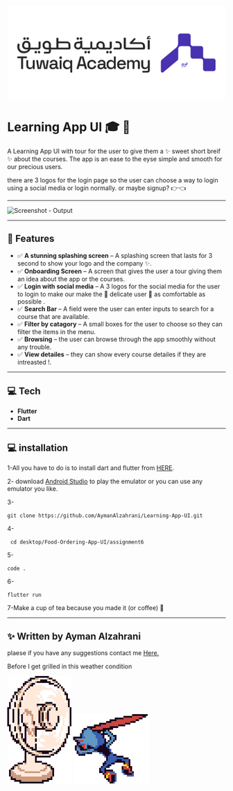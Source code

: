 <img src = "assets/github_images/Tuwaiq.png" alt = "Tuwaiq - Output">

#  Learning App UI 🎓 📱

A Learning App UI with tour for the user to give them a ✨ sweet short breif ✨ about the courses.
The app is an ease to the eyse simple and smooth for our precious users.

there are 3 logos for the login page so the user can choose a way to login using a social media or login normally.
or maybe signup? 👉👈

---

<img src = "assets/github_images/screenrecordapp.gif" alt = "Screenshot - Output" width = "30%" height ="30%">

---

## 📱 Features


- ✅ **A stunning splashing screen** – A splashing screen that lasts for 3 second to show your logo and the company ✨.
- ✅ **Onboarding Screen** – A screen that gives the user a tour giving them an idea about the app or the courses.
- ✅ **Login with social media** – A 3 logos for the social media for the user to login to make our make the 🌹 delicate user 🌹 as comfortable as possible .
- ✅ **Search Bar** – A field were the user can enter inputs to search for a course that are available.
- ✅ **Filter by catagory** – A small boxes for the user to choose so they can filter the items in the menu. 
- ✅ **Browsing** – the user can browse through the app smoothly without any trouble.
- ✅ **View detailes** – they can show every course detailes if they are intreasted !.

---

## 💻 Tech

- **Flutter** 
- **Dart**
 

---
## 💻 installation

1-All you have to do is to install dart and flutter from [HERE](https://dart.dev/get-dart).

2- download [Android Studio](https://developer.android.com/studio?hl=ar) to play the emulator or you can use any emulator you like.

3- 
```
git clone https://github.com/AymanAlzahrani/Learning-App-UI.git
 ```


4- 
```
 cd desktop/Food-Ordering-App-UI/assignment6
```
5-
```
code .
```

6-

```
flutter run
```

7-Make a cup of tea because you made it (or coffee) 🍵 

---

## ✨ Written by Ayman Alzahrani

plaese if you have any suggestions contact me <a href="mailto:aymangormallah@gmail.com">Here.</a>

Before I get grilled in this weather condition

<img src = "assets/github_images/fan.gif" alt = "fan - Output"> <img src = "assets/github_images/superhot.gif" alt = "superhot - gif"> 

